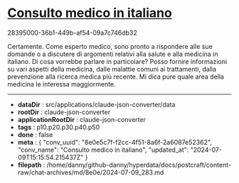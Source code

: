 # [Consulto medico in italiano](https://claude.ai/chat/8e0e5c7f-f2cc-4f51-8a6f-2a6087e52362)

28395000-36b1-449b-af54-09a7c746db32

 Certamente. Come esperto medico, sono pronto a rispondere alle sue domande o a discutere di argomenti relativi alla salute e alla medicina in italiano. Di cosa vorrebbe parlare in particolare? Posso fornire informazioni su vari aspetti della medicina, dalle malattie comuni ai trattamenti, dalla prevenzione alla ricerca medica più recente. Mi dica pure quale area della medicina le interessa maggiormente.

---

* **dataDir** : src/applications/claude-json-converter/data
* **rootDir** : claude-json-converter
* **applicationRootDir** : claude-json-converter
* **tags** : p10.p20.p30.p40.p50
* **done** : false
* **meta** : {
  "conv_uuid": "8e0e5c7f-f2cc-4f51-8a6f-2a6087e52362",
  "conv_name": "Consulto medico in italiano",
  "updated_at": "2024-07-09T15:15:54.215437Z"
}
* **filepath** : /home/danny/github-danny/hyperdata/docs/postcraft/content-raw/chat-archives/md/8e0e/2024-07-09_283.md